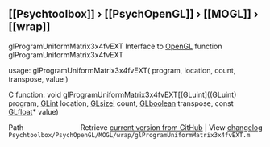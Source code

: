 ## [[Psychtoolbox]] &#8250; [[PsychOpenGL]] &#8250; [[MOGL]] &#8250; [[wrap]]

glProgramUniformMatrix3x4fvEXT  Interface to [OpenGL](OpenGL) function glProgramUniformMatrix3x4fvEXT  
  
usage:  glProgramUniformMatrix3x4fvEXT( program, location, count, transpose, value )  
  
C function:  void glProgramUniformMatrix3x4fvEXT[(GLuint]((GLuint) program, [GLint](GLint) location, [GLsizei](GLsizei) count, [GLboolean](GLboolean) transpose, const [GLfloat](GLfloat)\* value)  




<div class="code_header" style="text-align:right;">
  <span style="float:left;">Path&nbsp;&nbsp;</span> <span class="counter">Retrieve <a href=
  "https://raw.github.com/Psychtoolbox-3/Psychtoolbox-3/beta/Psychtoolbox/PsychOpenGL/MOGL/wrap/glProgramUniformMatrix3x4fvEXT.m">current version from GitHub</a> | View <a href=
  "https://github.com/Psychtoolbox-3/Psychtoolbox-3/commits/beta/Psychtoolbox/PsychOpenGL/MOGL/wrap/glProgramUniformMatrix3x4fvEXT.m">changelog</a></span>
</div>
<div class="code">
  <code>Psychtoolbox/PsychOpenGL/MOGL/wrap/glProgramUniformMatrix3x4fvEXT.m</code>
</div>

